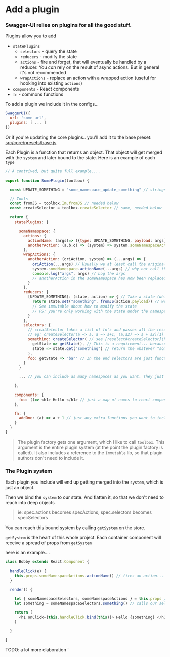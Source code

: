 # Add a plugin

### Swagger-UI relies on plugins for all the good stuff.

Plugins allow you to add
- `statePlugins`
  - `selectors` - query the state
  - `reducers` - modify the state
  - `actions` - fire and forget, that will eventually be handled by a reducer. You *can* rely on the result of async actions. But in general it's not recommended
  - `wrapActions` - replace an action with a wrapped action (useful for hooking into existing `actions`)
- `components` - React components
- `fn` - commons functions

To add a plugin we include it in the configs...

```js
SwaggerUI({
  url: 'some url',
  plugins: [ ... ]
})
```

Or if you're updating the core plugins.. you'll add it to the base preset: [src/core/presets/base.js](https://github.com/swagger-api/swagger-ui/blob/master/src/core/presets/base.js)

Each Plugin is a function that returns an object. That object will get merged with the `system` and later bound to the state.
Here is an example of each `type`

```js
// A contrived, but quite full example....

export function SomePlugin(toolbox) {

  const UPDATE_SOMETHING = "some_namespace_update_something" // strings just need to be uniuqe... see below

  // Tools
  const fromJS = toolbox.Im.fromJS // needed below
  const createSelector = toolbox.createSelector // same, needed below

  return {
    statePlugins: {

      someNamespace: {
        actions: {
          actionName: (args)=> ({type: UPDATE_SOMETHING, payload: args}), // Synchronous action must return an object for the reducer to handle
          anotherAction: (a,b,c) => (system) => system.someNamespaceActions.actionName(a || b) // Asynchronous actions must return a function. The function gets the whole system, and can call other actions (based on state if needed)
        },
        wrapActions: {
          anotherAction: (oriAction, system) => (...args) => {
            oriAction(...args) // Usually we at least call the original action
            system.someNamespace.actionName(...args) // why not call this?
            console.log("args", args) // Log the args
            // anotherAction in the someNamespace has now been replaced with the this function
          }
        },
        reducers: {
          [UPDATE_SOMETHING]: (state, action) => { // Take a state (which is immutable) and an action (see synchronous actions) and return a new state
            return state.set("something", fromJS(action.payload)) // we're updating the Immutable state object... we need to convert vanilla objects into an immutable type (fromJS)
            // See immutable about how to modify the state
            // PS: you're only working with the state under the namespace, in this case "someNamespace". So you can do what you want, without worrying about /other/ namespaces
          }
        },
        selectors: {
          // creatSelector takes a list of fn's and passes all the results to the last fn.
          // eg: createSelector(a => a, a => a+1, (a,a2) => a + a2)(1) // = 3
          something: createSelector( // see [reselect#createSelector](https://github.com/reactjs/reselect#createselectorinputselectors--inputselectors-resultfunc)
            getState => getState(), // This is a requirement... because we `bind` selectors, we don't want to bind to any particular state (which is an immutable value) so we bind to a function, which returns the current state
            state => state.get("something") // return the whatever "something" points to
          ),
          foo: getState => "bar" // In the end selectors are just functions that we pass getState to
        }
      }

      ... // you can include as many namespaces as you want. They just get merged into the 'system'

    },

    components: {
      foo: ()=> <h1> Hello </h1> // just a map of names to react components, naturally you'd want to import a fuller react component
    },

    fn: {
      addOne: (a) => a + 1 // just any extra functions you want to include
    }
  }
}
```

>The plugin factory gets one argument, which I like to call `toolbox`.
This argument is the entire plugin system (at the point the plugin factory is called). It also includes a reference to the `Immutable` lib, so that plugin authors don't need to include it.


### The Plugin system

Each plugin you include will end up getting merged into the `system`, which is just an object.

Then we bind the `system` to our state. And flatten it, so that we don't need to reach into deep objects

> ie: spec.actions becomes specActions, spec.selectors becomes specSelectors

You can reach this bound system by calling `getSystem` on the store.

`getSystem` is the heart of this whole project. Each container component will receive a spread of props from `getSystem`

here is an example....
```js
class Bobby extends React.Component {

  handleClick(e) {
    this.props.someNamespaceActions.actionName() // fires an action... which the reducer will *eventually* see
  }

  render() {

    let { someNamespaceSelectors, someNamespaceActions } = this.props // this.props has the whole state spread
    let something = someNamespaceSelectors.something() // calls our selector, which returns some state (either an immutable object or value)

    return (
      <h1 onClick={this.handleClick.bind(this)}> Hello {something} </h1> // render the contents
    )

  }

}
```

TODO: a lot more elaboration
`
